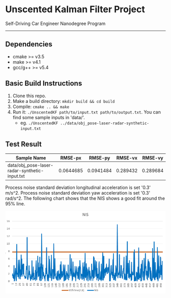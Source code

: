 # Unscented Kalman Filter Project 
Self-Driving Car Engineer Nanodegree Program

---

## Dependencies

* cmake >= v3.5
* make >= v4.1
* gcc/g++ >= v5.4

## Basic Build Instructions

1. Clone this repo.
2. Make a build directory: `mkdir build && cd build`
3. Compile: `cmake .. && make`
4. Run it: `./UnscentedKF path/to/input.txt path/to/output.txt`. You can find
   some sample inputs in 'data/'.
    - eg. `./UnscentedKF ../data/obj_pose-laser-radar-synthetic-input.txt`




## Test Result

| Sample Name                                   | RMSE-px   | RMSE-py   | RMSE-vx  | RMSE-vy  |
|-----------------------------------------------|-----------|-----------|----------|----------|
| data/obj_pose-laser-radar-synthetic-input.txt | 0.0644685 | 0.0941484 | 0.289432 | 0.289684 |


Process noise standard deviation longitudinal acceleration is set '0.3' m/s^2.
Process noise standard deviation yaw acceleration is set '0.3' rad/s^2.
The following chart shows that the NIS shows a good fit around the 95% line.

![NIS](data/nis_plot.png)

